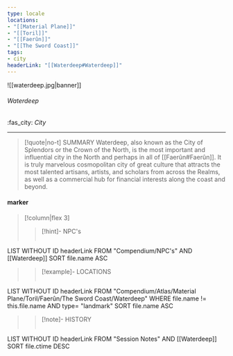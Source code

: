 ```yaml
---
type: locale
locations:
- "[[Material Plane]]"
- "[[Toril]]"
- "[[Faerûn]]"
- "[[The Sword Coast]]"
tags:
- city
headerLink: "[[Waterdeep#Waterdeep]]"
---
```


![[waterdeep.jpg|banner]]
###### Waterdeep
<span class="sub2">:fas_city: *City*</span>
___

> [!quote|no-t] SUMMARY
>Waterdeep, also known as the City of Splendors or the Crown of the North, is the most important and influential city in the North and perhaps in all of [[Faerûn#Faerûn]]. It is truly marvelous cosmopolitan city of great culture that attracts the most talented artisans, artists, and scholars from across the Realms, as well as a commercial hub for financial interests along the coast and beyond.

#### marker
> [!column|flex 3]
>> [!hint]-  NPC's
>> ```dataview
LIST WITHOUT ID headerLink
FROM "Compendium/NPC's" AND [[Waterdeep]]
SORT file.name ASC
>
>> [!example]- LOCATIONS
>>```dataview
LIST WITHOUT ID headerLink
FROM "Compendium/Atlas/Material Plane/Toril/Faerûn/The Sword Coast/Waterdeep"
WHERE file.name != this.file.name AND type= "landmark"
SORT file.name ASC
>
>> [!note]- HISTORY
>>```dataview
LIST WITHOUT ID headerLink
FROM "Session Notes" AND [[Waterdeep]]
SORT file.ctime DESC